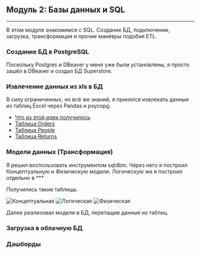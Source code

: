 ## Модуль 2: Базы данных и SQL

---

В этом модуле знакомимся с SQL. Создание БД, подключение, загрузка, трансформация и прочие манёвры подобия ETL.

### Создание БД в PostgreSQL

Поскольку Postgres и DBeaver у меня уже были установлены, я просто зашёл в DBeaver и создал БД Superstore.

### Извлечение данных из xls в БД

В силу ограниченных, но всё же знаний, я принялся извлекать данные из таблиц Excel через Pandas и psycopg.


- [Что из этой идеи получилось]()
- [Таблица Orders]()
- [Таблица People]()
- [Таблица Returns]()

### Модели данных (Трансформация)

Я решил воспользовать инструментом sqldbm. Через него я построил Концептуальную и Физическую модели. Логическую же я построил отдельно в ***


Получились такие таблицы.

<img src='' alt='Концептуальная'>

<img src='' alt='Логическая'>

<img src='' alt='Физическая'>


Далее реализовал модели в БД, перетащив данные из таблиц.


### Загрузка в облачную БД


### Дашборды

